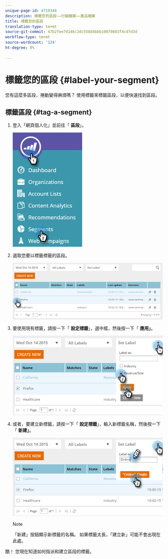 ```yaml
---
unique-page-id: 4719348
description: 標籤您的區段——行銷檔案——產品檔案
title: 標籤您的區段
translation-type: tm+mt
source-git-commit: 47b2fee7d146c3dc558d4bbb10070683f4cdfd3d
workflow-type: tm+mt
source-wordcount: '124'
ht-degree: 0%

---
```



# 標籤您的區段 {#label-your-segment}

您有這麼多區段，捲動變得麻煩嗎？ 使用標籤來標籤區段，以便快速找到區段。

## 標籤區段 {#tag-a-segment}

1. 登入「網頁個人化」並前往「 **區段**」。

   ![](assets/new-dropdown-segments-hand.jpg)

1. 選取您要以標籤標籤的區段。

   ![](assets/image2015-10-14-15-3a26-3a28.png)

1. 要使用現有標籤，請按一下「 **設定標籤**」，選中框，然後按一下「 **應用」**。

   ![](assets/image2015-10-14-15-3a34-3a42.png)

1. 或者，要建立新標籤，請按一下「 **設定標籤**」，輸入新標籤名稱，然後按一下「 **新建」**。

   ![](assets/image2015-10-14-15-3a38-3a30.png)

   >[!NOTE]
   >
   >「新建」按鈕顯示新標籤的名稱。 如果標籤太長，「建立新」可能不會出現在此處。

酷！ 您現在知道如何指派和建立區段的標籤。
